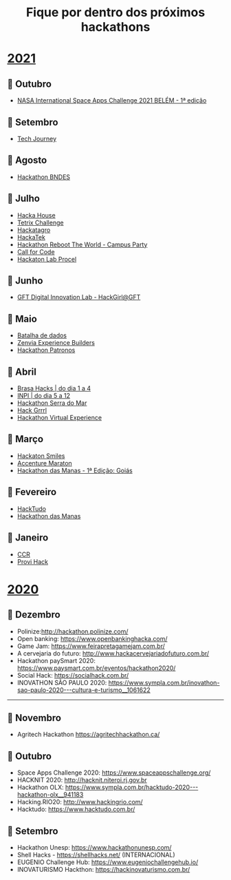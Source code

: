 <br />
    <h1 align="center">Fique por dentro dos próximos hackathons </h1>

# [2021](#2021)
## :rocket: Outubro
- [NASA International Space Apps Challenge 2021 BELÉM - 1ª edição](https://www.sympla.com.br/nasa-international-space-apps-challenge-2021-belem---1-edicao__1213921)

## :rocket: Setembro

- [Tech Journey](https://www.techjourney.navi.com.br/)

## :rocket: Agosto
- [Hackathon BNDES](https://www.bndes.gov.br/wps/portal/site/home/transparencia/iniciativas/!ut/p/z1/fY5NC4JAEIbv_govHmVWiOxqFn4QgeRB9yKTLjGVu-pu0s_PxOrWZZ53YJ6XAW7ZtmVBMWEKy_gQuMSRLmhISbxDASVfV34WhXGw8g6bPA5ZFqbT4kdelHiQzuLPfzf8N4rFWM6_gJKufc8D4LWSRjwNFNvjbn-qEqkNmUc9f-SwWLXCYfmAUnc4CFkTOowkTTQ0onZYN4iWlNtgo7SLZzEYpaG78fIFRBWnjA!!/)

## :rocket: Julho
- [Hacka House](https://dev-house-community.github.io/HACKA-HOUSE/)
- [Tetrix Challenge](https://tetrixchallenge.com/)
- [Hackatagro](https://www.hackatagro.com/desafio-claro)
- [HackaTek](https://poatek.com/hackatek/)
- [Hackathon Reboot The World - Campus Party](https://digital.campus-party.org/sao-paulo/hackathon/)
- [Call for Code](https://callforcode.shawee.io/)
- [Hackaton Lab Procel](https://www.sympla.com.br/hackathon-lab-procel__1264734 )

## :rocket: Junho
- [GFT Digital Innovation Lab - HackGirl@GFT](https://easy-feedback.de/hackgirlgft-interesse/1309752/KqK4dh)

## :rocket: Maio
- [Batalha de dados](https://www.itau.com.br/batalhadedados-social)
- [Zenvia Experience Builders](https://www.zenvia.com/experience/builders/?utm_source=Prensa&utm_medium=artigo&utm_campaign=como-usar-os-seus-talentos-para-um-agro-mais-inteligente#inscricao)
- [Hackathon Patronos](https://www.patronos.org/hackathon-covid19)

## :rocket: Abril
- [Brasa Hacks | do dia 1 a 4](https://gobrasa.us.hivebrite.com/events/7641)
- [INPI | do dia 5 a 12](https://www.gov.br/inpi/pt-br/central-de-conteudo/noticias/inpi-lanca-edital-para-hackathon-que-sera-realizado-de-5-a-12-de-abril)
- [Hackathon Serra do Mar](https://msha.ke/hackaserradomar/)
- [Hack Grrrl](https://www.hackgrrrl.com/)
- [Hackathon Virtual Experience](https://www.sympla.com.br/hackathon-vitual-experience__1156824)

## :rocket: Março
- [Hackaton Smiles](https://www.hackathonsmiles.com.br/)
- [Accenture Maraton](https://www.accenture.com/br-pt/careers/event/maraton-tecnologia-que-rompe-barreiras)
- [Hackathon das Manas - 1ª Edição: Goiás](https://www.sympla.com.br/hackathon-das-manas---1-edicao-goias__1117630)

## :rocket: Fevereiro
- [HackTudo](https://www.hacktudo.com.br/)
- [Hackathon das Manas](https://www.sympla.com.br/hackathon-das-manas---1-edicao-goias__1117630)

## :rocket: Janeiro
- [CCR](http://www.grupoccr.com.br/hackathonccr/)
- [Provi Hack](https://marketing.provi.com.br/provi-hack-woman)



# [2020](#2020)
## :rocket: Dezembro
- Polinize:http://hackathon.polinize.com/
- Open banking: https://www.openbankinghacka.com/
- Game Jam: https://www.feirapretagamejam.com.br/
- A cervejaria do futuro: http://www.hackacervejariadofuturo.com.br/
- Hackathon paySmart 2020: https://www.paysmart.com.br/eventos/hackathon2020/
- Social Hack: https://socialhack.com.br/
- INOVATHON SÃO PAULO 2020: https://www.sympla.com.br/inovathon-sao-paulo-2020---cultura-e-turismo__1061622
------

## :rocket: Novembro
- Agritech Hackathon https://agritechhackathon.ca/ 



## :rocket: Outubro
- Space Apps Challenge 2020: https://www.spaceappschallenge.org/
- HACKNIT 2020: http://hacknit.niteroi.rj.gov.br
- Hackathon OLX: https://www.sympla.com.br/hacktudo-2020---hackathon-olx__941183
- Hacking.RIO20: http://www.hackingrio.com/
- Hacktudo: https://www.hacktudo.com.br/



## :rocket: Setembro
- Hackathon Unesp:  https://www.hackathonunesp.com/
- Shell Hacks - https://shellhacks.net/ (INTERNACIONAL)
- EUGENIO Challenge Hub: https://www.eugeniochallengehub.io/
- INOVATURISMO Hackthon: https://hackinovaturismo.com.br/
